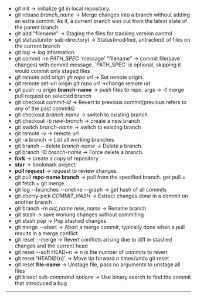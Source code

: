 <ul>
  <li>git init -> initialize git in local repository.</li>

  <li>git rebase <i>branch_name</i> -> Merge changes into a branch without adding an extra commit. As if, a current branch was cut from the latest state of the parent branch </i></li>

<li>git add "filename" -> Staging the files for tracking version control</li>

<li>git status(under sub-directory) -> Status(modified, untracked) of files on the current branch</li>

<li>git log -> log information</li>

<li>git commit -m <i>PATH_SPEC</i> 'message' "filename" -> commit file(save changes) with commit message. `PATH_SPEC` is optional, skipping it would commit only staged files</li>

<li>git remote add origin <i>git repo url</i> -> Set remote origin.</li>

<li>git remote set-url origin <i>git repo url</i> ->change remote url.</li>

<li>git push -u origin <b>branch-name</b> -> push files to repo. args -> -f merge pull request on selected branch</li>

<li>git checkout <i>commit-id</i> -> Revert to previous commit(previous refers to any of the past commits)</li>

<li>git checkout <i>branch-name</i> -> switch to existing branch</li>

<li>git checkout -b <i>new-branch</i> -> create a new branch</li>
  
  <li> git switch <i>branch-name</i> -> switch to existing branch</li>
  
  <li>git remote -v -> remote url</li>

<li>git -a branch -> List all working branches</li>

<li>git branch --delete <i>branch-name</i> -> Delete a branch.</li>
  
  <li>git branch -D <i>branch-name</i> -> Force delete a branch.</li>

<li><b>fork</b> -> create a copy of repository. </li>

<li><b>star</b> -> bookmark project.</li>

<li><b>pull request</b> -> request to review changes.</li>

<li>git pull <b>repo-name</b> <b>branch</b> -> pull from the specified branch. get pull = git fetch + git merge</li>
  
  <li> git log --branches --oneline --graph -> get hash of all commits</li>
<li>git cherry-pick <i>COMMIT_HASH</i> -> Extract changes done in a commit on another branch</li>
<li>git branch -m <i>old_name</i> <i>new_name</i> -> Rename branch</li>
<li>git stash -> save working changes without commiting</li>
<li>git stash pop -> Pop stashed changes</li>

<li>git merge --abort -> Abort a merge commit, typically done when a pull results in a merge conflict</li>
<li>git reset --merge -> Revert conflicts arising due to diff in stashed changes and the current head</li>
<li>git reset --soft HEAD~n -> n is the number of commits to revert</li>
<li>git reset 'HEAD@{n}' -> Move tip forward n times/undo git reset</li>
<li>git reset <b>file-name</b> -> Unstage file, pass no arguments to unstage all files</li>

<li>git bisect <i>sub-command</i> <i>options</i> ->  Use binary search to find the commit that introduced a bug </li>
</ul>
<hr>


